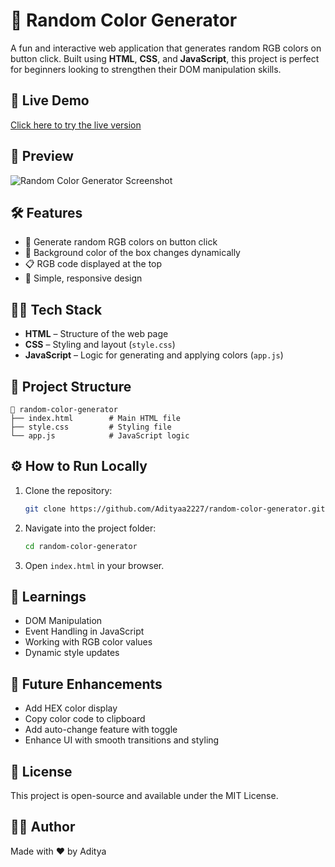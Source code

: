 # 🎨 Random Color Generator

A fun and interactive web application that generates random RGB colors on button click. Built using **HTML**, **CSS**, and **JavaScript**, this project is perfect for beginners looking to strengthen their DOM manipulation skills.

## 🚀 Live Demo

[Click here to try the live version](https://adityaa2227.github.io/random-color-generator/) <!-- Replace with your actual hosted link -->

## 📸 Preview

<!-- Optional: Add a screenshot -->
![Random Color Generator Screenshot](screenshot.png)

## 🛠️ Features

- 🎲 Generate random RGB colors on button click  
- 🎨 Background color of the box changes dynamically  
- 📋 RGB code displayed at the top  
- 📱 Simple, responsive design

## 🧑‍💻 Tech Stack

- **HTML** – Structure of the web page  
- **CSS** – Styling and layout (`style.css`)  
- **JavaScript** – Logic for generating and applying colors (`app.js`)

## 📂 Project Structure

```
📁 random-color-generator  
├── index.html        # Main HTML file  
├── style.css         # Styling file  
└── app.js            # JavaScript logic
```

## ⚙️ How to Run Locally

1. Clone the repository:
   ```bash
   git clone https://github.com/Adityaa2227/random-color-generator.git
   ```

2. Navigate into the project folder:
   ```bash
   cd random-color-generator
   ```

3. Open `index.html` in your browser.

## 🧠 Learnings

- DOM Manipulation  
- Event Handling in JavaScript  
- Working with RGB color values  
- Dynamic style updates

## 📌 Future Enhancements

- Add HEX color display  
- Copy color code to clipboard  
- Add auto-change feature with toggle  
- Enhance UI with smooth transitions and styling

## 📄 License

This project is open-source and available under the MIT License.

## 🙋‍♂️ Author

Made with ❤️ by Aditya
